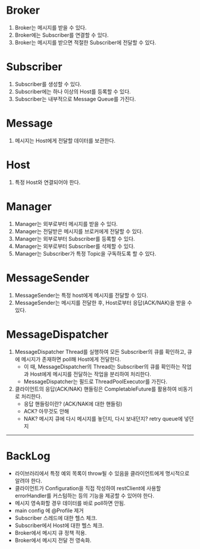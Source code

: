 # Broker

1. Broker는 메시지를 받을 수 있다.
2. Broker에는 Subscriber를 연결할 수 있다.
2. Broker는 메시지를 받으면 적절한 Subscriber에 전달할 수 있다.

# Subscriber

1. Subscriber를 생성할 수 있다.
2. Subscriber에는 하나 이상의 Host를 등록할 수 있다.
3. Subscriber는 내부적으로 Message Queue를 가진다.

# Message

1. 메시지는 Host에게 전달할 데이터를 보관한다.

# Host

1. 특정 Host와 연결되어야 한다.

# Manager

1. Manager는 외부로부터 메시지를 받을 수 있다.
2. Manager는 전달받은 메시지를 브로커에게 전달할 수 있다.
3. Manager는 외부로부터 Subscriber를 등록할 수 있다.
4. Manager는 외부로부터 Subscriber를 삭제할 수 있다.
5. Manager는 Subscriber가 특정 Topic을 구독하도록 할 수 있다.

# MessageSender

1. MessageSender는 특정 host에게 메시지를 전달할 수 있다.
2. MessageSender는 메시지를 전달한 후, Host로부터 응답(ACK/NAK)을 받을 수 있다.

# MessageDispatcher

1. MessageDispatcher Thread를 실행하여 모든 Subscriber의 큐를 확인하고, 큐에 메시지가 존재하면 poll해 Host에게 전달한다.
    - 이 때, MessageDispatcher의 Thread는 Subscriber의 큐를 확인하는 작업과 Host에게 메시지를 전달하는 작업을 분리하여 처리한다.
    - MessageDispatcher는 필드로 ThreadPoolExecutor를 가진다.
2. 클라이언트의 응답(ACK/NAK) 핸들링은 CompletableFuture를 활용하여 비동기로 처리한다.
    - 응답 핸들링이란? (ACK/NAK에 대한 핸들링)
    - ACK? 아무것도 안해
    - NAK? 메시지 큐에 다시 메시지를 놓던지, 다시 보내던지? retry queue에 넣던지

---

# BackLog

- 라이브러리에서 특정 예외 목록이 throw될 수 있음을 클라이언트에게 명시적으로 알려야 한다.
- 클라이언트가 Configuration을 직접 작성하여 restClient에 사용할 errorHandler를 커스텀하는 등의 기능을 제공할 수 있어야 한다.
- 메시지 영속화할 경우 데이터를 바로 poll하면 안됨.
- main config 에 @Profile 제거
- Subscriber 스레드에 대한 헬스 체크.
- Subscriber에서 Host에 대한 헬스 체크.
- Broker에서 메시지 큐 정책 적용.
- Broker에서 메시지 전달 전 영속화.
